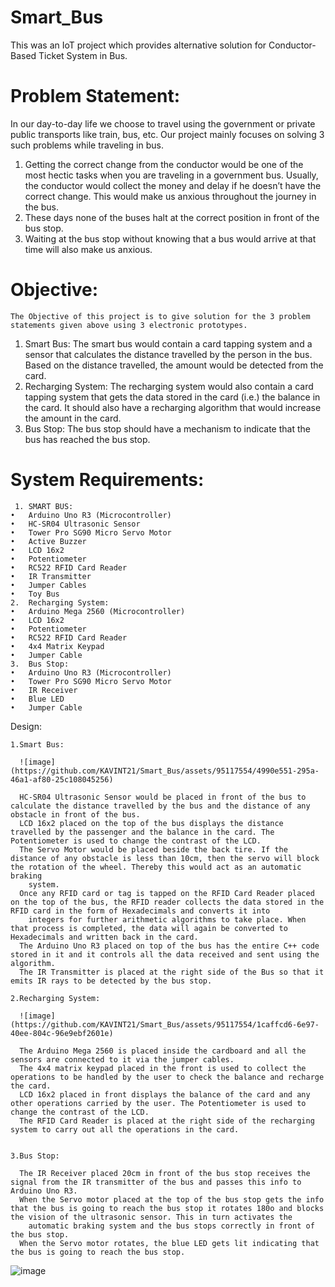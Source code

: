 # Smart_Bus
This was an IoT project which provides alternative solution for Conductor-Based Ticket System in Bus.

# Problem Statement:

In our day-to-day life we choose to travel using the government or private public transports like train, bus, etc.
Our project mainly focuses on solving 3 such problems while traveling in bus.
1.	Getting the correct change from the conductor would be one of the most hectic tasks when you are traveling in a government bus. Usually, the conductor would collect the money and delay if he doesn’t have the correct change. This would make us anxious throughout the journey in the bus.
2.	These days none of the buses halt at the correct position in front of the bus stop.
3.	Waiting at the bus stop without knowing that a bus would arrive at that time will also make us anxious.

# Objective:
	The Objective of this project is to give solution for the 3 problem statements given above using 3 electronic prototypes.

1.	Smart Bus:
The smart bus would contain a card tapping system and a sensor that calculates the distance travelled by the person in the bus. Based on the distance travelled, the amount would be detected from the card.
2.	Recharging System:
The recharging system would also contain a card tapping system that gets the data stored in the card (i.e.) the balance in the card. It should also have a recharging algorithm that would increase the amount in the card.
3.	Bus Stop:
The bus stop should have a mechanism to indicate that the bus has reached the bus stop.

# System Requirements:
     1.	SMART BUS:
	•	Arduino Uno R3 (Microcontroller)
	•	HC-SR04 Ultrasonic Sensor
	•	Tower Pro SG90 Micro Servo Motor
	•	Active Buzzer
	•	LCD 16x2
	•	Potentiometer
	•	RC522 RFID Card Reader
	•	IR Transmitter
	•	Jumper Cables
	•	Toy Bus
    2.	Recharging System:
	•	Arduino Mega 2560 (Microcontroller)
	•	LCD 16x2
	•	Potentiometer
	•	RC522 RFID Card Reader
	•	4x4 Matrix Keypad
	•	Jumper Cable
    3.	Bus Stop:
	•	Arduino Uno R3 (Microcontroller)
	•	Tower Pro SG90 Micro Servo Motor
	•	IR Receiver
	•	Blue LED
	•	Jumper Cable

Design:

    1.Smart Bus:

      ![image](https://github.com/KAVINT21/Smart_Bus/assets/95117554/4990e551-295a-46a1-af80-25c108045256)

      HC-SR04 Ultrasonic Sensor would be placed in front of the bus to calculate the distance travelled by the bus and the distance of any obstacle in front of the bus.
      LCD 16x2 placed on the top of the bus displays the distance travelled by the passenger and the balance in the card. The Potentiometer is used to change the contrast of the LCD.
      The Servo Motor would be placed beside the back tire. If the distance of any obstacle is less than 10cm, then the servo will block the rotation of the wheel. Thereby this would act as an automatic braking 
        system.
      Once any RFID card or tag is tapped on the RFID Card Reader placed on the top of the bus, the RFID reader collects the data stored in the RFID card in the form of Hexadecimals and converts it into 
        integers for further arithmetic algorithms to take place. When that process is completed, the data will again be converted to Hexadecimals and written back in the card.
      The Arduino Uno R3 placed on top of the bus has the entire C++ code stored in it and it controls all the data received and sent using the algorithm.
      The IR Transmitter is placed at the right side of the Bus so that it emits IR rays to be detected by the bus stop.

    2.Recharging System:

      ![image](https://github.com/KAVINT21/Smart_Bus/assets/95117554/1caffcd6-6e97-40ee-804c-96e9ebf2601e)
      
      The Arduino Mega 2560 is placed inside the cardboard and all the sensors are connected to it via the jumper cables.
      The 4x4 matrix keypad placed in the front is used to collect the operations to be handled by the user to check the balance and recharge the card.
      LCD 16x2 placed in front displays the balance of the card and any other operations carried by the user. The Potentiometer is used to change the contrast of the LCD.
      The RFID Card Reader is placed at the right side of the recharging system to carry out all the operations in the card.

    
    3.Bus Stop:
    
      The IR Receiver placed 20cm in front of the bus stop receives the signal from the IR transmitter of the bus and passes this info to Arduino Uno R3.
      When the Servo motor placed at the top of the bus stop gets the info that the bus is going to reach the bus stop it rotates 180o and blocks the vision of the ultrasonic sensor. This in turn activates the 
        automatic braking system and the bus stops correctly in front of the bus stop.
      When the Servo motor rotates, the blue LED gets lit indicating that the bus is going to reach the bus stop.



![image](https://github.com/KAVINT21/Smart_Bus/assets/95117554/4f8c34b5-9de0-4121-8ec9-1502eca3c5ae)

